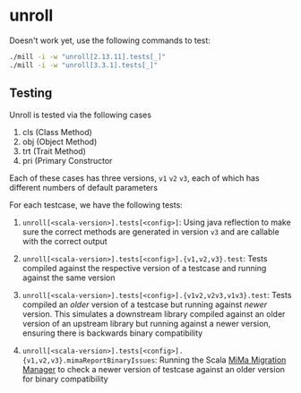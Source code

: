 # unroll

Doesn't work yet, use the following commands to test:

```bash
./mill -i -w "unroll[2.13.11].tests[_]"
./mill -i -w "unroll[3.3.1].tests[_]"
```

## Testing

Unroll is tested via the following cases

1. cls (Class Method)
2. obj (Object Method)
3. trt (Trait Method)
4. pri (Primary Constructor

Each of these cases has three versions, `v1` `v2` `v3`, each of which has 
different numbers of default parameters

For each testcase, we have the following tests:

1. `unroll[<scala-version>].tests[<config>]`: Using java reflection to make
   sure the correct methods are generated in version `v3` and are callable with the
   correct output

2. `unroll[<scala-version>].tests[<config>].{v1,v2,v3}.test`: Tests compiled against
   the respective version of a testcase and running against the same version

3. `unroll[<scala-version>].tests[<config>].{v1v2,v2v3,v1v3}.test`: Tests compiled
   an *older* version of a testcase but running against *newer* version. This simulates
   a downstream library compiled against an older version of an upstream library but
   running against a newer version, ensuring there is backwards binary compatibility

4. `unroll[<scala-version>].tests[<config>].{v1,v2,v3}.mimaReportBinaryIssues`: Running
   the Scala [MiMa Migration Manager](https://github.com/lightbend/mima) to check a newer
   version of testcase against an older version for binary compatibility
